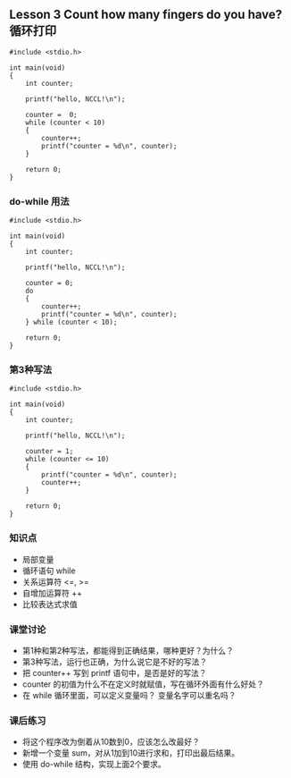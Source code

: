 ## Lesson 3 Count how many fingers do you have? 循环打印
	#include <stdio.h>
	
	int main(void)
	{
		int counter;
	
		printf("hello, NCCL!\n");
		
		counter =  0;
		while (counter < 10)
		{
			counter++;
			printf("counter = %d\n", counter);
		}
	
		return 0;
	}

### do-while 用法
	#include <stdio.h>
	
	int main(void)
	{
		int counter;
	
		printf("hello, NCCL!\n");
		
		counter = 0;
		do 
		{
			counter++;
			printf("counter = %d\n", counter);
		} while (counter < 10);
	
		return 0;
	}

### 第3种写法
	#include <stdio.h>
	
	int main(void)
	{
		int counter;
	
		printf("hello, NCCL!\n");
		
		counter = 1;
		while (counter <= 10)
		{
			printf("counter = %d\n", counter);
			counter++;
		}
	
		return 0;
	}


### 知识点
* 局部变量
* 循环语句 while
* 关系运算符 <=, >=
* 自增加运算符 ++
* 比较表达式求值


### 课堂讨论
* 第1种和第2种写法，都能得到正确结果，哪种更好？为什么？
* 第3种写法，运行也正确，为什么说它是不好的写法？
* 把 counter++ 写到 printf 语句中，是否是好的写法？
* counter 的初值为什么不在定义时就赋值，写在循环外面有什么好处？
* 在 while 循环里面，可以定义变量吗？ 变量名字可以重名吗？

### 课后练习
* 将这个程序改为倒着从10数到0，应该怎么改最好？
* 新增一个变量 sum，对从1加到10进行求和，打印出最后结果。
* 使用 do-while 结构，实现上面2个要求。

